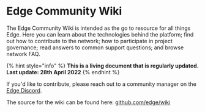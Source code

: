 # Edge Community Wiki

The Edge Community Wiki is intended as the go to resource for all things Edge. Here you can learn about the technologies behind the platform; find out how to contribute to the network; how to participate in project governance; read answers to common support questions; and browse network FAQ.

{% hint style="info" %}
**This is a living document that is regularly updated. Last update: 28th April 2022**
{% endhint %}

If you'd like to contribute, please reach out to a community manager on the [Edge Discord](https://discord.gg/edge-network).

The source for the wiki can be found here: [github.com/edge/wiki](https://github.com/edge/wiki)
